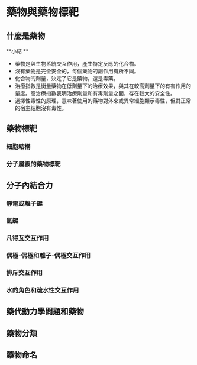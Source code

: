 # 藥物與藥物標靶

## 什麼是藥物



**小結**

* 藥物是與生物系統交互作用，產生特定反應的化合物。
* 沒有藥物是完全安全的，每個藥物的副作用有所不同。
* 化合物的劑量，決定了它是藥物，還是毒藥。
* 治療指數是衡量藥物在低劑量下的治療效果，與其在較高劑量下的有害作用的量度。高治療指數表明治療劑量和有毒劑量之間，存在較大的安全性。
* 選擇性毒性的原理，意味著使用的藥物對外來或異常細胞顯示毒性，但對正常的宿主細胞沒有毒性。

## 藥物標靶

### 細胞結構

### 分子層級的藥物標靶

## 分子內結合力

### 靜電或離子鍵

### 氫鍵

### 凡得瓦交互作用

### 偶極-偶極和離子-偶極交互作用

### 排斥交互作用

### 水的角色和疏水性交互作用

## 藥代動力學問題和藥物

## 藥物分類

## 藥物命名

## 




